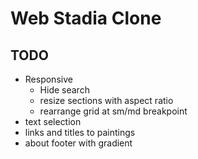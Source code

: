 # Web Stadia Clone

## TODO

- Responsive
  - Hide search
  - resize sections with aspect ratio
  - rearrange grid at sm/md breakpoint
- text selection
- links and titles to paintings
- about footer with gradient
